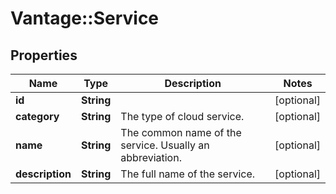 # Vantage::Service

## Properties
Name | Type | Description | Notes
------------ | ------------- | ------------- | -------------
**id** | **String** |  | [optional] 
**category** | **String** | The type of cloud service. | [optional] 
**name** | **String** | The common name of the service. Usually an abbreviation. | [optional] 
**description** | **String** | The full name of the service. | [optional] 


